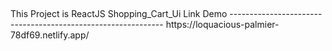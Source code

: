 <h2></h2>This Project is ReactJS Shopping_Cart_Ui Link Demo</h2> 
-------------------------------------------------------------
https://loquacious-palmier-78df69.netlify.app/
